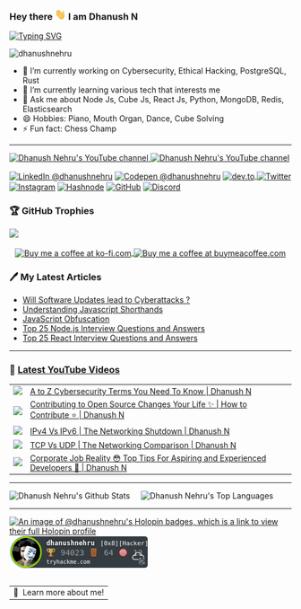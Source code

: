 ### <p>Hey there <img src="https://raw.githubusercontent.com/DhanushNehru/DhanushNehru/master/assets/wave.gif" width="20px" height="20px"/> I am Dhanush N</p> 

[![Typing SVG](https://readme-typing-svg.demolab.com?font=Fira+Code&weight=100&size=15&duration=7000&pause=1000&width=435&lines=Tech+Autodidact%2C+Engineer+%26+Programmer;Loves+to+solve+technology+problems+by+code;Likes+to+build+scalable%2C+secure+applications)](https://git.io/typing-svg)

<p align="left"> <img src="https://komarev.com/ghpvc/?username=dhanushnehru&label=Profile%20views&color=0e75b6&style=flat" alt="dhanushnehru" /> </p>

- 🔭 I’m currently working on Cybersecurity, Ethical Hacking, PostgreSQL, Rust
- 🌱 I’m currently learning various tech that interests me
- 💬 Ask me about Node Js, Cube Js, React Js, Python, MongoDB, Redis, Elasticsearch
- 😄 Hobbies: Piano, Mouth Organ, Dance, Cube Solving
- ⚡ Fun fact: Chess Champ

---

<p align="left">

<a href="http://youtube.com/@dhanushnehru?sub_confirmation=1">
    <img src="https://img.shields.io/youtube/channel/views/UCkPSG_rUGJqAXmcajZ0mNMw?style=for-the-badge&logo=youtube&label=Youtube Views&color=FF0000" alt="Dhanush Nehru's YouTube channel"/>
</a>
<a href="http://youtube.com/@dhanushnehru?sub_confirmation=1">
    <img src="https://img.shields.io/youtube/channel/subscribers/UCkPSG_rUGJqAXmcajZ0mNMw?style=for-the-badge&logo=youtube&label=Youtube Subscribers&color=FF0000" alt="Dhanush Nehru's YouTube channel"/>
</a>

<a href="https://www.linkedin.com/in/dhanushnehru/"><img alt="LinkedIn @dhanushnehru" align="center" src="https://img.shields.io/badge/LINKEDIN-blue.svg?logo=linkedin&style=for-the-badge" /></a>
<a href="https://codepen.io/dhanushnehru" target="blank"><img alt="Codepen @dhanushnehru" align="center" src="https://img.shields.io/badge/CODEPEN-greenblue.svg?logo=codepen&style=for-the-badge" /></a>
<a href="https://dev.to/dhanushnehru" target="blank"><img align="center" src="https://img.shields.io/badge/DEV.TO-black.svg?logo=dev.to&style=for-the-badge" alt="dev.to"/>
<a href="https://x.com/Dhanush_Nehru" target="blank"><img alt="Twitter" align="center" src="https://img.shields.io/badge/Twitter-lightblue.svg?logo=X&style=for-the-badge" /></a>
<a href="https://instagram.com/dhanush_nehru" target="blank"><img alt="Instagram" align="center" src="https://img.shields.io/badge/INSTAGRAM-orange.svg?logo=instagram&style=for-the-badge" /></a>
<a href="https://hashnode.com/@dhanushnehru"><img alt="Hashnode" align="center" src="https://img.shields.io/badge/HASHNODE-darkblue.svg?logo=hashnode&style=for-the-badge" title="Hashnode"/></a>
<a href="https://github.com/DhanushNehru"><img alt="GitHub" align="center" src="https://img.shields.io/badge/GITHUB-black.svg?logo=github&logoColor=white&style=for-the-badge" title="GitHub"/></a>
<a href="https://discord.gg/Yn9g6KuWyA"><img alt="Discord" align="center" src="https://img.shields.io/badge/Discord-gray.svg?logo=discord&logoColor=white&style=for-the-badge" title="Discord"/></a>
</p>

### 🏆 GitHub Trophies
<img src="https://github-profile-trophy.vercel.app/?username=DhanushNehru&theme=juicyfresh&no-bg=true" />

<p align="center">
  <a href="https://ko-fi.com/dhanushnehru"> 
    <img align="center" src="https://cdn.ko-fi.com/cdn/kofi3.png?v=3" height="50" width="210" alt="Buy me a coffee at ko-fi.com" />
  </a>
  <a href="https://www.buymeacoffee.com/dhanushnehru"> 
    <img align="center" src="https://cdn.buymeacoffee.com/buttons/v2/default-yellow.png" height="50" width="210" alt="Buy me a coffee at buymeacoffee.com" />
  </a>
</p>

### 🖊️ My Latest Articles
<!-- DEVTO-BLOG-LIST:START -->
<!-- DEVTO-BLOG-LIST:END --> 

<!-- HASHNODE-BLOG-LIST:START -->
<!-- HASHNODE-BLOG-LIST:END -->

<!-- MEDIUM-BLOG-LIST:START -->
- [Will Software Updates lead to Cyberattacks ?](https://infosecwriteups.com/will-software-updates-lead-to-cyberattacks-38d629f565cb?source=rss-8b835baaf548------2)
- [Understanding Javascript Shorthands](https://javascript.plainenglish.io/understanding-javascript-shorthands-02e9af92d5b6?source=rss-8b835baaf548------2)
- [JavaScript Obfuscation](https://javascript.plainenglish.io/javascript-obfuscation-4ee012637ef8?source=rss-8b835baaf548------2)
- [Top 25 Node.js Interview Questions and Answers](https://javascript.plainenglish.io/top-25-node-js-interview-questions-and-answers-d8109c23d9b6?source=rss-8b835baaf548------2)
- [Top 25 React Interview Questions and Answers](https://javascript.plainenglish.io/top-25-react-interview-questions-and-answers-e08b532912d7?source=rss-8b835baaf548------2)
<!-- MEDIUM-BLOG-LIST:END -->

---

### 🎥 [Latest YouTube Videos](https://youtube.com/@dhanushnehru?sub_confirmation=1)
<table>
<!-- YOUTUBE-VIDEOS-LIST:START --><tr><td><a href="https://www.youtube.com/watch?v=sgwthZeJN90"><img width="140px" src="https://i.ytimg.com/vi/sgwthZeJN90/mqdefault.jpg"></a></td>
<td><a href="https://www.youtube.com/watch?v=sgwthZeJN90">A to Z Cybersecurity Terms You Need To Know | Dhanush N</a><br/></td></tr>
<tr><td><a href="https://www.youtube.com/watch?v=e-RfalOKSMI"><img width="140px" src="https://i.ytimg.com/vi/e-RfalOKSMI/mqdefault.jpg"></a></td>
<td><a href="https://www.youtube.com/watch?v=e-RfalOKSMI">Contributing to Open Source Changes Your Life ✨ | How to Contribute ⭐️ | Dhanush N</a><br/></td></tr>
<tr><td><a href="https://www.youtube.com/watch?v=ga2R-0SS4E0"><img width="140px" src="https://i.ytimg.com/vi/ga2R-0SS4E0/mqdefault.jpg"></a></td>
<td><a href="https://www.youtube.com/watch?v=ga2R-0SS4E0">IPv4 Vs IPv6 | The Networking Shutdown | Dhanush N</a><br/></td></tr>
<tr><td><a href="https://www.youtube.com/watch?v=hXFk7EJfZhY"><img width="140px" src="https://i.ytimg.com/vi/hXFk7EJfZhY/mqdefault.jpg"></a></td>
<td><a href="https://www.youtube.com/watch?v=hXFk7EJfZhY">TCP Vs UDP | The Networking Comparison | Dhanush N</a><br/></td></tr>
<tr><td><a href="https://www.youtube.com/watch?v=Gg8s9iNfExU"><img width="140px" src="https://i.ytimg.com/vi/Gg8s9iNfExU/mqdefault.jpg"></a></td>
<td><a href="https://www.youtube.com/watch?v=Gg8s9iNfExU">Corporate Job Reality 😳 Top Tips For Aspiring and Experienced Developers 🌟 | Dhanush N</a><br/></td></tr>
<!-- YOUTUBE-VIDEOS-LIST:END -->
</table>

---

![Dhanush Nehru's Github Stats](https://github-readme-stats.vercel.app/api?username=DhanushNehru&show_icons=true&theme=dracula)  &nbsp; &nbsp; ![Dhanush Nehru's Top Languages](https://github-readme-stats.vercel.app/api/top-langs/?username=DhanushNehru&theme=dracula&include_all_commits=true&count_private=true&layout=compact)

---

[![An image of @dhanushnehru's Holopin badges, which is a link to view their full Holopin profile](https://holopin.me/dhanushnehru)](https://holopin.io/@dhanushnehru)
![TryHackMe Badge](https://github.com/DhanushNehru/DhanushNehru/blob/master/assets/tryhackme-badge.png)


<a href="https://www.google.com/search?q=Dhanush+Nehru">
  <table align="left">
      <tr>
          <td>
            🙂&nbsp;&nbsp;Learn more about me!
          </td>
      </tr>
  </table>
</a>

---
